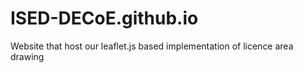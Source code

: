 # ISED-DECoE.github.io
Website that host our leaflet.js based implementation of licence area drawing
